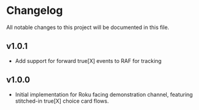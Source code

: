 # Changelog
All notable changes to this project will be documented in this file.

## v1.0.1
* Add support for forward true[X] events to RAF for tracking

## v1.0.0
* Initial implementation for Roku facing demonstration channel, featuring stitched-in true[X] choice card flows.
